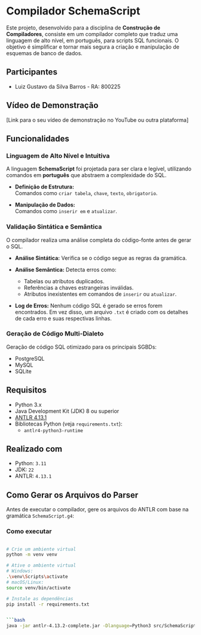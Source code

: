 # Compilador SchemaScript

Este projeto, desenvolvido para a disciplina de **Construção de Compiladores**, consiste em um compilador completo que traduz uma linguagem de alto nível, em português, para scripts SQL funcionais. O objetivo é simplificar e tornar mais segura a criação e manipulação de esquemas de banco de dados.

## Participantes

- Luiz Gustavo da Silva Barros - RA: 800225  


## Vídeo de Demonstração

[Link para o seu vídeo de demonstração no YouTube ou outra plataforma]

## Funcionalidades

### Linguagem de Alto Nível e Intuitiva

A linguagem **SchemaScript** foi projetada para ser clara e legível, utilizando comandos em **português** que abstraem a complexidade do SQL.

- **Definição de Estrutura:**  
  Comandos como `criar tabela`, `chave`, `texto`, `obrigatorio`.

- **Manipulação de Dados:**  
  Comandos como `inserir em` e `atualizar`.

### Validação Sintática e Semântica

O compilador realiza uma análise completa do código-fonte antes de gerar o SQL.

- **Análise Sintática:** Verifica se o código segue as regras da gramática.
- **Análise Semântica:** Detecta erros como:
  - Tabelas ou atributos duplicados.
  - Referências a chaves estrangeiras inválidas.
  - Atributos inexistentes em comandos de `inserir` ou `atualizar`.

- **Log de Erros:** Nenhum código SQL é gerado se erros forem encontrados. Em vez disso, um arquivo `.txt` é criado com os detalhes de cada erro e suas respectivas linhas.

### Geração de Código Multi-Dialeto

Geração de código SQL otimizado para os principais SGBDs:

- PostgreSQL  
- MySQL  
- SQLite

## Requisitos

- Python 3.x  
- Java Development Kit (JDK) 8 ou superior  
- [ANTLR 4.13.1](https://www.antlr.org/)  
- Bibliotecas Python (veja `requirements.txt`):
  - `antlr4-python3-runtime`

## Realizado com

- Python: `3.11`  
- JDK: `22`  
- ANTLR: `4.13.1`

## Como Gerar os Arquivos do Parser

Antes de executar o compilador, gere os arquivos do ANTLR com base na gramática `SchemaScript.g4`:

### Como executar

```bash

# Crie um ambiente virtual
python -m venv venv

# Ative o ambiente virtual
# Windows:
.\venv\Scripts\activate
# macOS/Linux:
source venv/bin/activate

# Instale as dependências
pip install -r requirements.txt


```bash
java -jar antlr-4.13.2-complete.jar -Dlanguage=Python3 src/SchemaScript.g4 -visitor -o src/generated
